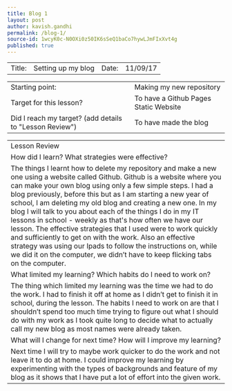 ```yaml
---
title: Blog 1
layout: post
author: kavish.gandhi
permalink: /blog-1/
source-id: 1wcyK0c-N0OXi0z50IK6sSeQ1baCo7hywLJmFIxXvt4g
published: true
---
```

<table>
  <tr>
    <td>Title: </td>
    <td>Setting up my blog </td>
      <td>Date: </td>
    <td>11/09/17</td>
  </tr>
</table>


<table>
  <tr>
    <td>Starting point:</td>
    <td>Making my new repository</td>
  </tr>
  <tr>
    <td>Target for this lesson?</td>
    <td>To have a Github Pages Static Website</td>
  </tr>
  <tr>
    <td>Did I reach my target? 
(add details to "Lesson Review")</td>
    <td> To have made the blog</td>
  </tr>
</table>


<table>
  <tr>
    <td>Lesson Review</td>
  </tr>
  <tr>
    <td>How did I learn? What strategies were effective? </td>
  </tr>
  <tr>
    <td>The things I learnt how to delete my repository and make a new one using a website called Github. Github is a website where you can make your own blog using only a few simple steps. I had a blog previously, before this but as I am starting a new year of school, I am deleting my old blog and creating a new one. In my blog I will talk to you about each of the things I do in my IT lessons in school - weekly as that's how often we have our lesson. The effective strategies that I used were to work quickly  and sufficiently to get on with the work. Also an effective strategy was using our Ipads to follow the instructions on, while we did it on the computer, we didn’t have to keep flicking tabs on the computer.</td>
  </tr>
  <tr>
    <td>What limited my learning? Which habits do I need to work on? </td>
  </tr>
  <tr>
    <td>The thing which limited my learning was the time we had to do the work. I had to finish it off at home as I didn’t get to finish it in school, during the lesson. The habits I need to work on are that I shouldn’t spend too much time trying to figure out what I should do with my work as I took quite long to decide what to actually call my new blog as most names were already taken.</td>
  </tr>
  <tr>
    <td>What will I change for next time? How will I improve my learning?</td>
  </tr>
  <tr>
    <td>Next time I will try to maybe work quicker to do the work and not leave it to do at home. I could improve my learning by experimenting with the types of backgrounds and feature of my blog as it shows that I have put a lot of effort into the given work.</td>
  </tr>
</table>


